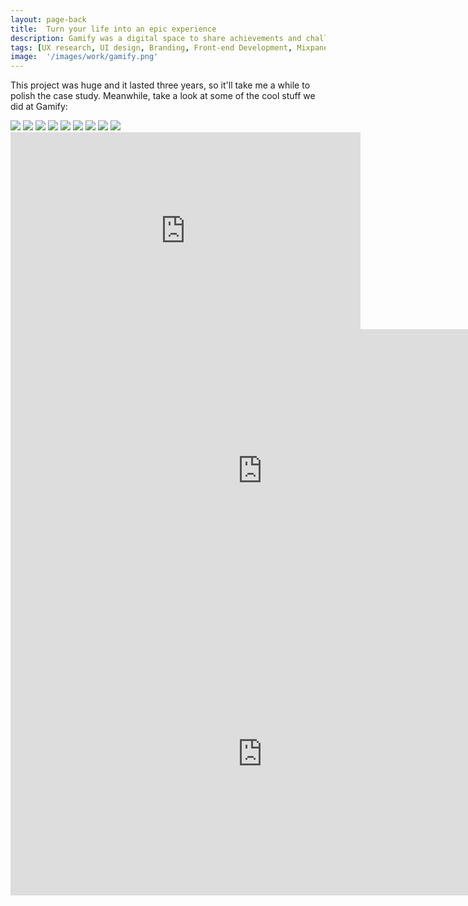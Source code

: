 ```yaml
---
layout: page-back
title:  Turn your life into an epic experience
description: Gamify was a digital space to share achievements and challenge your friends
tags: [UX research, UI design, Branding, Front-end Development, Mixpanel, Video production, Digital Marketing]
image:  '/images/work/gamify.png'
---
```

This project was huge and it lasted three years, so it'll take me a while to polish the case study. Meanwhile, take a look at some of the cool stuff we did at Gamify:

<div class="gallery-box">
  <div class="gallery">
    <img src="/images/work/gamify/gamify_brand_evolution.png">
    <img src="/images/work/gamify/gamify_logo.png">
    <img src="/images/work/gamify/gamify_palette.png">
    <img src="/images/work/gamify/gamify_logro.png">
    <img src="/images/work/gamify/gamify_fonts.png">
    <img src="/images/work/gamify/gamify_inspiration.png">
    <img src="/images/work/gamify/gamify_apparel.png">
    <img src="/images/work/gamify/gamify_logo_big.png">
    <img src="/images/work/gamify/gamify_posters.png">
  </div>
  <!-- <em>Headshots by <a href="https://www.instagram.com/p/B_hgK19jhvD/" target="_blank">Mario</a></em> -->
</div>

<iframe width="560" height="315" src="https://www.youtube.com/embed/videoseries?list=PLDg28owCbi4p7CVW4YO1YlrY5D7VzQNKt" title="YouTube video player" frameborder="0" allow="accelerometer; autoplay; clipboard-write; encrypted-media; gyroscope; picture-in-picture" allowfullscreen></iframe>

<br />

<iframe width="806" height="453" src="https://www.youtube.com/embed/R7E4cjZke8U" title="YouTube video player" frameborder="0" allow="accelerometer; autoplay; clipboard-write; encrypted-media; gyroscope; picture-in-picture" allowfullscreen></iframe>

<br />

<iframe width="806" height="453" src="https://www.youtube.com/embed/16gTCYtD5UA" title="YouTube video player" frameborder="0" allow="accelerometer; autoplay; clipboard-write; encrypted-media; gyroscope; picture-in-picture" allowfullscreen></iframe>